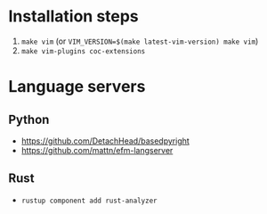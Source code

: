 # Installation steps

1. `make vim` (or `VIM_VERSION=$(make latest-vim-version) make vim`)
2. `make vim-plugins coc-extensions`

# Language servers

## Python

- https://github.com/DetachHead/basedpyright
- https://github.com/mattn/efm-langserver

## Rust

- `rustup component add rust-analyzer`
